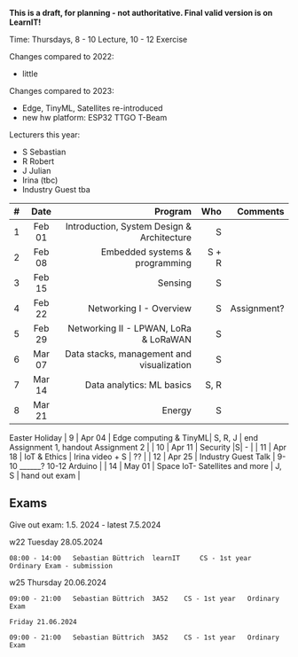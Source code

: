 __This is a draft, for planning - not authoritative. Final valid version is on LearnIT!__

Time: Thursdays, 8 - 10 Lecture, 10 - 12 Exercise

Changes compared to 2022:
  - little

Changes compared to 2023:
  - Edge, TinyML, Satellites re-introduced
  - new hw platform: ESP32 TTGO T-Beam
  
  Lecturers this year:
  - S Sebastian
  - R Robert
  - J Julian
  - Irina (tbc)
  - Industry Guest tba


| #        | Date           | Program  | Who  | Comments  |
| ------------- |:-------------:| -----:|-----:|-----:|
| 1     | Feb 01 | Introduction, System Design & Architecture | S |   |
| 2     | Feb 08     |  Embedded systems & programming  | S + R |   |
| 3     | Feb 15    |  Sensing |S| |S | |
| 4    | Feb 22    |   Networking I - Overview|  S  | Assignment? |
| 5    | Feb 29     |  Networking II - LPWAN, LoRa & LoRaWAN |S | |
| 6     | Mar 07    | Data stacks, management and visualization |S |  |
| 7    | Mar 14    |    Data analytics: ML basics  | S, R |  |
| 8     | Mar 21     |  Energy |S |  |
Easter Holiday
| 9     | Apr 04  |   Edge computing & TinyML| S, R, J | end Assignment 1, handout Assignment 2 |
| 10    | Apr 11   |   Security |S| - |
| 11   | Apr 18      | IoT & Ethics | Irina video + S    | ?? |
| 12    | Apr 25    |   Industry Guest Talk | 9-10 ______? 10-12 Arduino |
| 14   | May 01  |    Space IoT- Satellites and more | J, S | hand out exam |


## Exams

Give out exam: 1.5. 2024 - latest 7.5.2024

w22 	Tuesday 28.05.2024 	

	08:00 - 14:00 	Sebastian Büttrich 	learnIT 	CS - 1st year 	Ordinary Exam - submission
 
w25 	Thursday 20.06.2024 	

	09:00 - 21:00 	Sebastian Büttrich 	3A52 	CS - 1st year 	Ordinary Exam
 
  	Friday 21.06.2024 	
   
	09:00 - 21:00 	Sebastian Büttrich 	3A52 	CS - 1st year 	Ordinary Exam

